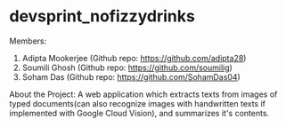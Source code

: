 # devsprint_nofizzydrinks
Members: 
1. Adipta Mookerjee (Github repo: https://github.com/adipta28)
2. Soumili Ghosh (Github repo: https://github.com/soumilig)
3. Soham Das (Github repo: https://github.com/SohamDas04)

About the Project:
A web application which extracts texts from images of typed documents(can also recognize images with handwritten texts if implemented with Google Cloud Vision), and summarizes it's contents.
